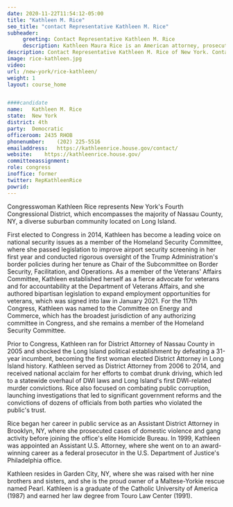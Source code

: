 ```yaml
---
date: 2020-11-22T11:54:12-05:00
title: "Kathleen M. Rice"
seo_title: "contact Representative Kathleen M. Rice"
subheader:
     greeting: Contact Representative Kathleen M. Rice 
     description: Kathleen Maura Rice is an American attorney, prosecutor, and the United States Representative for New York's 4th congressional district. She is a Democrat.
description: Contact Representative Kathleen M. Rice of New York. Contact information for Kathleen M. Rice includes email address, phone number, and mailing address.
image: rice-kathleen.jpg
video: 
url: /new-york/rice-kathleen/
weight: 1
layout: course_home


####candidate
name:	Kathleen M. Rice
state:	New York
district: 4th
party:	Democratic
officeroom:	2435 RHOB
phonenumber:	(202) 225-5516
emailaddress:	https://kathleenrice.house.gov/contact/
website:	https://kathleenrice.house.gov/
committeeassignment: 
role: congress
inoffice: former
twitter: RepKathleenRice
powrid: 
---
```


Congresswoman Kathleen Rice represents New York's Fourth Congressional District, which encompasses the majority of Nassau County, NY, a diverse suburban community located on Long Island.  

First elected to Congress in 2014, Kathleen has become a leading voice on national security issues as a member of the Homeland Security Committee, where she passed legislation to improve airport security screening in her first year and conducted rigorous oversight of the Trump Administration's border policies during her tenure as Chair of the Subcommittee on Border Security, Facilitation, and Operations. As a member of the Veterans' Affairs Committee, Kathleen established herself as a fierce advocate for veterans and for accountability at the Department of Veterans Affairs, and she authored bipartisan legislation to expand employment opportunities for veterans, which was signed into law in January 2021. For the 117th Congress, Kathleen was named to the Committee on Energy and Commerce, which has the broadest jurisdiction of any authorizing committee in Congress, and she remains a member of the Homeland Security Committee.  

Prior to Congress, Kathleen ran for District Attorney of Nassau County in 2005 and shocked the Long Island political establishment by defeating a 31-year incumbent, becoming the first woman elected District Attorney in Long Island history. Kathleen served as District Attorney from 2006 to 2014, and received national acclaim for her efforts to combat drunk driving, which led to a statewide overhaul of DWI laws and Long Island's first DWI-related murder convictions. Rice also focused on combating public corruption, launching investigations that led to significant government reforms and the convictions of dozens of officials from both parties who violated the public's trust. 
 
Rice began her career in public service as an Assistant District Attorney in Brooklyn, NY, where she prosecuted cases of domestic violence and gang activity before joining the office's elite Homicide Bureau. In 1999, Kathleen was appointed an Assistant U.S. Attorney, where she went on to an award-winning career as a federal prosecutor in the U.S. Department of Justice's Philadelphia office. 
 
Kathleen resides in Garden City, NY, where she was raised with her nine brothers and sisters, and she is the proud owner of a Maltese-Yorkie rescue named Pearl. Kathleen is a graduate of the Catholic University of America (1987) and earned her law degree from Touro Law Center (1991). 